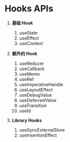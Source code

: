 # Hooks APIs

1. **基础 Hook**
   1.  useState
   2.  useEffect
   3.  useContext

2. **额外的 Hook**
   1. useReducer
   2. useCallback
   3. useMemo
   4. useRef
   5. useImperativeHandle
   6. useLayoutEffect
   7. useDebugValue
   8. useDeferredValue
   9. useTransition
   10. useId
  
3. **Library Hooks**
   1. useSyncExternalStore
   2. useInsertionEffect
